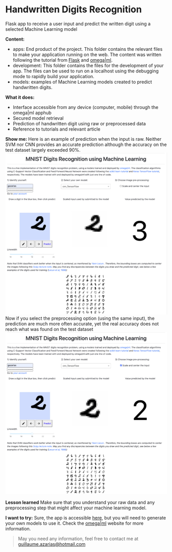 # Handwritten Digits Recognition
 Flask app to receive a user input and predict the written digit using a selected Machine Learning model

 **Content:**
 - apps: End product of the project. This folder contains the relevant files to make your application running on the web. The content was written following the tutorial from [Flask](https://flask.palletsprojects.com/en/1.1.x/) and [omega|ml](https://github.com/omegaml/apps/tree/master/helloworld).
 - development: This folder contains the files for the development of your app. The files can be used to run on a localhost using the debugging mode to rapidly build your application.
 - models: examples of Machine Learning models created to predict handwritten digits.

**What it does:**
- Interface accessible from any device (computer, mobile) through the omega|ml apphub
- Secured model retrieval
- Prediction of handwritten digit using raw or preprocessed data
- Reference to tutorials and relevant article

**Show me:**
Here is an example of prediction when the input is raw. Neither SVM nor CNN provides an accurate prediction although the accuracy on the test dataset largely exceeded 90%.
![Failed prediction](./examples/Failed.jpg)
Now if you select the preprocessing option (using the same input), the prediction are much more often accurate, yet the real accuracy does not reach what was found on the test dataset
![Accurate prediction](./examples/Yo.jpg)

**Lesson learned**
Make sure that you understand your raw data and any preprocessing step that might affect your machine learning model.

**I want to try:**
Sure, the app is accessible [here](https://hub.omegaml.io/apps/gazarias/mnist/), but you will need to generate your own models to use it. Check the [omega|ml](https://www.omegaml.io/) website for more information.

> May you need any information, feel free to contact me at guillaume.azarias@hotmail.com
